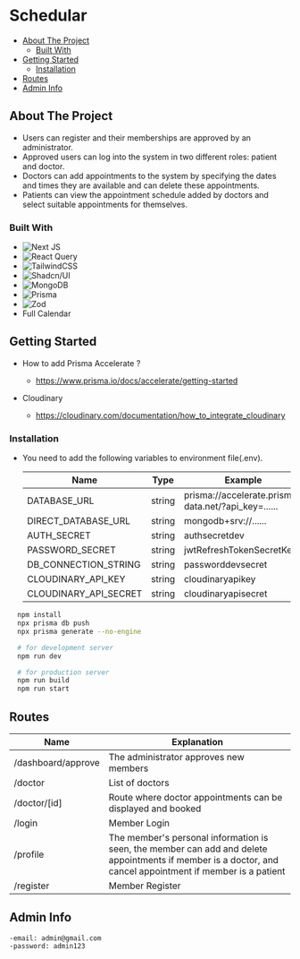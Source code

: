 # Schedular

-   [About The Project](#about-the-project)
    -   [Built With](#built-with)
-   [Getting Started](#getting-started)
    -   [Installation](#installation)
-   [Routes](#routes)
-   [Admin Info](#admin-info)

## About The Project

-   Users can register and their memberships are approved by an administrator.
-   Approved users can log into the system in two different roles: patient and doctor.
-   Doctors can add appointments to the system by specifying the dates and times they are available and can delete these appointments.
-   Patients can view the appointment schedule added by doctors and select suitable appointments for themselves.

### Built With

-   ![Next JS](https://img.shields.io/badge/next%20js-000000?style=for-the-badge&logo=nextdotjs&logoColor=white)
-   ![React Query](https://img.shields.io/badge/React_Query-FF4154?style=for-the-badge&logo=ReactQuery&logoColor=white)
-   ![TailwindCSS](https://img.shields.io/badge/tailwindcss-%2338B2AC.svg?style=for-the-badge&logo=tailwind-css&logoColor=white)
-   ![Shadcn/UI](https://img.shields.io/badge/shadcn%2Fui-000000?style=for-the-badge&logo=shadcnui&logoColor=white)
-   ![MongoDB](https://img.shields.io/badge/MongoDB-%234ea94b.svg?style=for-the-badge&logo=mongodb&logoColor=white)
-   ![Prisma](https://img.shields.io/badge/Prisma-3982CE?style=for-the-badge&logo=Prisma&logoColor=white)
-   ![Zod](https://img.shields.io/badge/Zod-000000?style=for-the-badge&logo=zod&logoColor=3068B7)
-   Full Calendar

## Getting Started

-   How to add Prisma Accelerate ?

    -   https://www.prisma.io/docs/accelerate/getting-started

-   Cloudinary
    -   https://cloudinary.com/documentation/how_to_integrate_cloudinary

### Installation

-   You need to add the following variables to environment file(.env).

    | Name                  | Type   | Example                                             |
    | --------------------- | ------ | --------------------------------------------------- |
    | DATABASE_URL          | string | prisma://accelerate.prisma-data.net/?api_key=...... |
    | DIRECT_DATABASE_URL   | string | mongodb+srv://......                                |
    | AUTH_SECRET           | string | authsecretdev                                       |
    | PASSWORD_SECRET       | string | jwtRefreshTokenSecretKey                            |
    | DB_CONNECTION_STRING  | string | passworddevsecret                                   |
    | CLOUDINARY_API_KEY    | string | cloudinaryapikey                                    |
    | CLOUDINARY_API_SECRET | string | cloudinaryapisecret                                 |

```bash
  npm install
  npx prisma db push
  npx prisma generate --no-engine

  # for development server
  npm run dev

  # for production server
  npm run build
  npm run start
```

## Routes

| Name               | Explanation                                                                                                                                                |
| ------------------ | ---------------------------------------------------------------------------------------------------------------------------------------------------------- |
| /dashboard/approve | The administrator approves new members                                                                                                                     |
| /doctor            | List of doctors                                                                                                                                            |
| /doctor/[id]       | Route where doctor appointments can be displayed and booked                                                                                                |
| /login             | Member Login                                                                                                                                               |
| /profile           | The member's personal information is seen, the member can add and delete appointments if member is a doctor, and cancel appointment if member is a patient |
| /register          | Member Register                                                                                                                                            |

## Admin Info

    -email: admin@gmail.com
    -password: admin123
